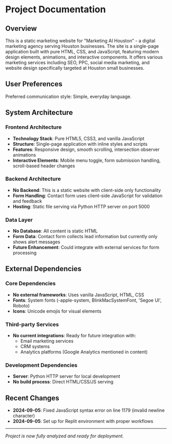 # Project Documentation

## Overview

This is a static marketing website for "Marketing AI Houston" - a digital marketing agency serving Houston businesses. The site is a single-page application built with pure HTML, CSS, and JavaScript, featuring modern design elements, animations, and interactive components. It offers various marketing services including SEO, PPC, social media marketing, and website design specifically targeted at Houston small businesses.

## User Preferences

Preferred communication style: Simple, everyday language.

## System Architecture

### Frontend Architecture
- **Technology Stack**: Pure HTML5, CSS3, and vanilla JavaScript
- **Structure**: Single-page application with inline styles and scripts
- **Features**: Responsive design, smooth scrolling, intersection observer animations
- **Interactive Elements**: Mobile menu toggle, form submission handling, scroll-based header changes

### Backend Architecture  
- **No Backend**: This is a static website with client-side only functionality
- **Form Handling**: Contact form uses client-side JavaScript for validation and feedback
- **Hosting**: Static file serving via Python HTTP server on port 5000

### Data Layer
- **No Database**: All content is static HTML
- **Form Data**: Contact form collects lead information but currently only shows alert messages
- **Future Enhancement**: Could integrate with external services for form processing

## External Dependencies

### Core Dependencies
- **No external frameworks**: Uses vanilla JavaScript, HTML, CSS
- **Fonts**: System fonts (-apple-system, BlinkMacSystemFont, 'Segoe UI', Roboto)
- **Icons**: Unicode emojis for visual elements

### Third-party Services
- **No current integrations**: Ready for future integration with:
  - Email marketing services
  - CRM systems
  - Analytics platforms (Google Analytics mentioned in content)

### Development Dependencies
- **Server**: Python HTTP server for local development
- **No build process**: Direct HTML/CSS/JS serving

## Recent Changes
- **2024-09-05**: Fixed JavaScript syntax error on line 1179 (invalid newline character)
- **2024-09-05**: Set up for Replit environment with proper workflows

---

*Project is now fully analyzed and ready for deployment.*
